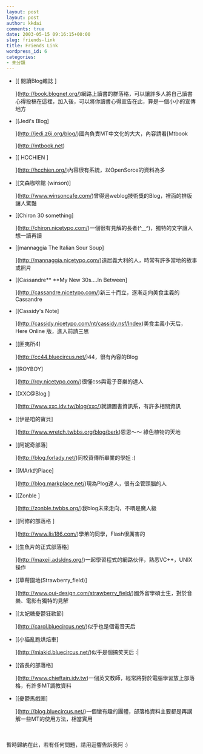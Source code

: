 ```yaml
---
layout: post
layout: post
author: kkdai
comments: true
date: 2003-05-15 09:16:15+00:00
slug: friends-link
title: Friends Link
wordpress_id: 6
categories:
- 未分類
---
```



  
  * [[ 閱讀Blog雜誌 ]  

    ](http://book.blognet.org/)網路上讀書的群落格，可以讓許多人將自己讀書心得投稿在這裡，加入後，可以將你讀書心得宣告在此，算是一個小小的宣傳地方  

  

  
  * [[Jedi's Blog]  

    ](http://jedi.z6i.org/blog/)國內負責MT中文化的大大，內容請看[Mtbook  

    ](http://mtbook.net)

  
  * 
    [[ HCCHIEN ]  

    ](http://hcchien.org/)內容很有系統，以OpenSorce的資料為多  

  

  
  * 
    [[文森咖啡館 (winson)]  

    ](http://www.winsoncafe.com/)曾得過weblog技術獎的Blog，裡面的排版讓人驚豔  

  

  
  * [[Chiron 30
    something]  

    ](http://chiron.nicetypo.com/)一個很有見解的長者(^__^)，獨特的文字讓人想一讀再讀  

  

  
  * [[mannaggia 
    The
    Italian Sour Soup]  

    ](http://mannaggia.nicetypo.com/)遠居義大利的人，時常有許多當地的故事或照片  

  

  
  * [[Cassandre**
    **My New 30s....In
    Between]  

    ](http://cassandre.nicetypo.com/)新三十而立，逐漸走向美食主義的Cassandre  

  

  
  * [[Cassidy's
    Note]  

    ](http://cassidy.nicetypo.com/nt/cassidy.nsf/Index)美食主義小天后，Here Online 版，進入前請三思  

  

  
  * [[匪夷所4]  

    ](http://cc44.bluecircus.net/)44，很有內容的Blog  

  

  
  * [[ROYBOY]  

    ](http://roy.nicetypo.com/)很懂css與電子音樂的達人  

  

  
  * [[XXC@Blog ]  

    ](http://www.xxc.idv.tw/blog/xxc/)就讀圖書資訊系，有許多相關資訊  

  

  
  * [[伊是咱的寶貝]  

    ](http://www.wretch.twbbs.org/blog/berk)恩恩～～ 綠色植物的天地  

  

  
  * [[阿妮奇部落]  

    ](http://blog.forlady.net/)同校資傳所畢業的學姐 :)  

  

  
  * [[MArk的Place]  

    ](http://blog.markplace.net/)現為Plog達人，很有企管頭腦的人  

  

  
  * [[Zonble ]  

    ](http://zonble.twbbs.org/)我blog未來走向，不喟是魔人級  

  

  
  * [[阿修的部落格 ]  

    ](http://www.lis186.com/)學弟的同學，Flash很厲害的  

  

  
  * [[生魚片的正式部落格]  

    ](http://maxeii.adsldns.org/)一起學習程式的網路伙伴，熟悉VC++，UNIX操作  

  

  
  * [[草莓園地(Strawberry_field)]  

    ](http://www.oui-design.com/strawberry_field/)國外留學碩士生，對於音樂、電影有獨特的見解  

  

  
  * [[太妃糖憂鬱狂歡節]  

    ](http://carol.bluecircus.net/)似乎也是個電音天后  

  

  
  * [[小貓亂跑烘焙車]  

    ](http://miakid.bluecircus.net/)似乎是個搞笑天后 :|  

  

  
  * [[酋長的部落格]  

    ](http://www.chieftain.idv.tw)一個英文教師，經常將對於電腦學習放上部落格，有許多MT調教資料


  
* [[憂鬱馬戲團]  

    ](http://blog.bluecircus.net/)一個蠻有趣的團體，部落格資料主要都是再講解一些MT的使用方法，相當實用







　




暫時歸納在此，若有任何問題，請用迴響告訴我阿 :)




　




  



